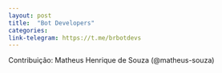 ```yaml
---
layout: post
title:  "Bot Developers"
categories: 
link-telegram: https://t.me/brbotdevs
---
```

Contribuição: Matheus Henrique de Souza (@matheus-souza)

